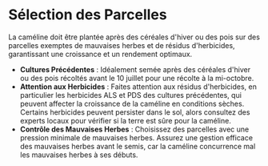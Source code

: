 # Sélection des Parcelles

La caméline doit être plantée après des céréales d'hiver ou des pois sur des parcelles exemptes de mauvaises herbes et de résidus d'herbicides, garantissant une croissance et un rendement optimaux.

- **Cultures Précédentes** : Idéalement semée après des céréales d'hiver ou des pois récoltés avant le 10 juillet pour une récolte à la mi-octobre.
- **Attention aux Herbicides** : Faites attention aux résidus d'herbicides, en particulier les herbicides ALS et PDS des cultures précédentes, qui peuvent affecter la croissance de la caméline en conditions sèches. Certains herbicides peuvent persister dans le sol, alors consultez des experts locaux pour vérifier si la terre est sûre pour la caméline.
- **Contrôle des Mauvaises Herbes** : Choisissez des parcelles avec une pression minimale de mauvaises herbes. Assurez une gestion efficace des mauvaises herbes avant le semis, car la caméline concurrence mal les mauvaises herbes à ses débuts.